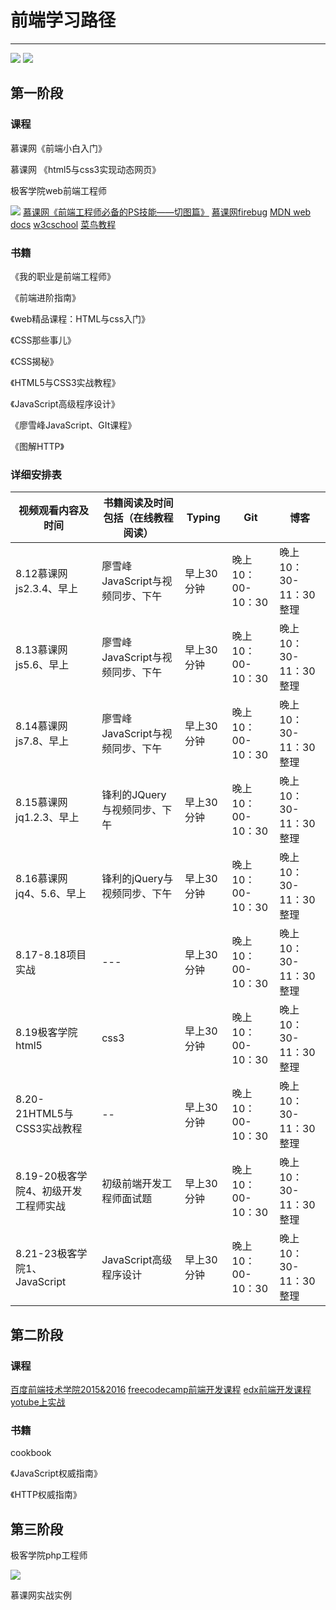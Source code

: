 # 前端学习路径
---------------------------------------------------
![](http://i.imgur.com/DGTKxu5.png)
![](http://i.imgur.com/SVYAerZ.png)

## 第一阶段
### 课程
慕课网《前端小白入门》

慕课网 《html5与css3实现动态网页》

极客学院web前端工程师

![](http://i.imgur.com/lDNau3d.png)
[慕课网《前端工程师必备的PS技能——切图篇》](http://www.imooc.com/learn/506)
[慕课网firebug](http://www.imooc.com/learn/137)
[MDN web docs](https://developer.mozilla.org/zh-CN/)
[w3cschool](http://www.w3school.com.cn/)
[菜鸟教程](http://www.runoob.com/)
### 书籍
《我的职业是前端工程师》

《前端进阶指南》

《web精品课程：HTML与css入门》

《CSS那些事儿》

《CSS揭秘》

《HTML5与CSS3实战教程》

《JavaScript高级程序设计》

《廖雪峰JavaScript、GIt课程》

《图解HTTP》

### 详细安排表
|视频观看内容及时间|书籍阅读及时间包括（在线教程阅读）|Typing|Git|博客|
|-|-|-|-|-|
|8.12慕课网js2.3.4、早上|廖雪峰JavaScript与视频同步、下午|早上30分钟|晚上10：00-10：30|晚上10：30-11：30整理|
|8.13慕课网js5.6、早上|廖雪峰JavaScript与视频同步、下午|早上30分钟|晚上10：00-10：30|晚上10：30-11：30整理|
|8.14慕课网js7.8、早上|廖雪峰JavaScript与视频同步、下午|早上30分钟|晚上10：00-10：30|晚上10：30-11：30整理|
|8.15慕课网jq1.2.3、早上|锋利的JQuery与视频同步、下午|早上30分钟|晚上10：00-10：30|晚上10：30-11：30整理|
|8.16慕课网jq4、5.6、早上|锋利的jQuery与视频同步、下午|早上30分钟|晚上10：00-10：30|晚上10：30-11：30整理|
|8.17-8.18项目实战|---|早上30分钟|晚上10：00-10：30|晚上10：30-11：30整理|
|8.19极客学院html5|css3|早上30分钟|晚上10：00-10：30|晚上10：30-11：30整理|
|8.20-21HTML5与CSS3实战教程|--|早上30分钟|晚上10：00-10：30|晚上10：30-11：30整理|
|8.19-20极客学院4、初级开发工程师实战|初级前端开发工程师面试题|早上30分钟|晚上10：00-10：30|晚上10：30-11：30整理|
|8.21-23极客学院1、JavaScript|JavaScript高级程序设计|早上30分钟|晚上10：00-10：30|晚上10：30-11：30整理|
## 第二阶段
### 课程
[百度前端技术学院2015&2016](http://ife.baidu.com/2016/task/all)
[freecodecamp前端开发课程](https://www.freecodecamp.cn/)
[edx前端开发课程](https://courses.edx.org)
[yotube上实战](https://www.youtube.com/playlist?list=PLDmvslp_VR0wkiclky6vj6SSDx-N2QE9z)
### 书籍
cookbook

《JavaScript权威指南》

《HTTP权威指南》

## 第三阶段

极客学院php工程师

![](http://i.imgur.com/urZI3Cw.png)

慕课网实战实例
